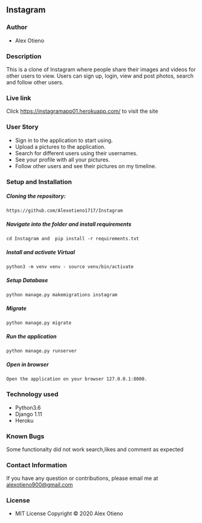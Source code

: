 ## Instagram
### Author
* Alex Otieno

### Description
This is a clone of Instagram where people share their images and videos for other users to view. Users can sign up, login, view and post photos, search and follow other users.

### Live link
Click https://instagramapp01.herokuapp.com/ to visit the site

### User Story
* Sign in to the application to start using.
* Upload a pictures to the application.
* Search for different users using their usernames.
* See your profile with all your pictures.
* Follow other users and see their pictures on my timeline.

### Setup and Installation

##### Cloning the repository:
    https://github.com/Alexotieno1717/Instagram

##### Navigate into the folder and install requirements
    cd Instagram and  pip install -r requirements.txt 

##### Install and activate Virtual
    python3 -m venv venv - source venv/bin/activate 
##### Setup Database
    python manage.py makemigrations instagram
##### Migrate
    python manage.py migrate 
##### Run the application
    python manage.py runserver 
##### Open in browser
    Open the application on your browser 127.0.0.1:8000.

### Technology used
* Python3.6
* Django 1.11
* Heroku

### Known Bugs
Some functionalty did not work search,likes and comment as expected

### Contact Information
If you have any question or contributions, please email me at alexotieno900@gmail.com

### License
* MIT License
Copyright &copy; 2020 Alex Otieno